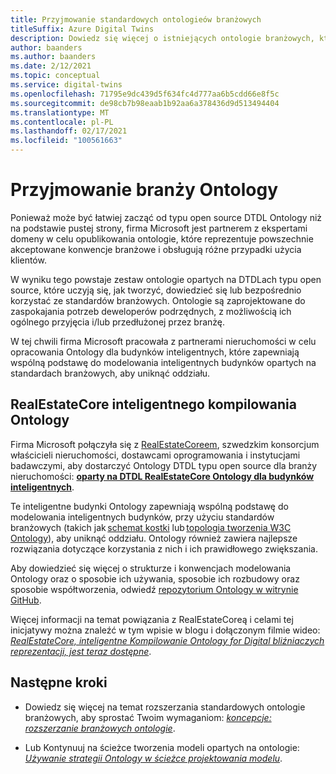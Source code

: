 ```yaml
---
title: Przyjmowanie standardowych ontologieów branżowych
titleSuffix: Azure Digital Twins
description: Dowiedz się więcej o istniejących ontologie branżowych, które można przyjąć na potrzeby usługi Azure Digital bliźniaczych reprezentacji
author: baanders
ms.author: baanders
ms.date: 2/12/2021
ms.topic: conceptual
ms.service: digital-twins
ms.openlocfilehash: 71795e9dc439d5f634fc4d777aa6b5cdd66e8f5c
ms.sourcegitcommit: de98cb7b98eaab1b92aa6a378436d9d513494404
ms.translationtype: MT
ms.contentlocale: pl-PL
ms.lasthandoff: 02/17/2021
ms.locfileid: "100561663"
---
```

# <a name="adopting-an-industry-ontology"></a>Przyjmowanie branży Ontology

Ponieważ może być łatwiej zacząć od typu open source DTDL Ontology niż na podstawie pustej strony, firma Microsoft jest partnerem z ekspertami domeny w celu opublikowania ontologie, które reprezentuje powszechnie akceptowane konwencje branżowe i obsługują różne przypadki użycia klientów. 

W wyniku tego powstaje zestaw ontologie opartych na DTDLach typu open source, które uczyją się, jak tworzyć, dowiedzieć się lub bezpośrednio korzystać ze standardów branżowych. Ontologie są zaprojektowane do zaspokajania potrzeb deweloperów podrzędnych, z możliwością ich ogólnego przyjęcia i/lub przedłużonej przez branżę.

W tej chwili firma Microsoft pracowała z partnerami nieruchomości w celu opracowania Ontology dla budynków inteligentnych, które zapewniają wspólną podstawę do modelowania inteligentnych budynków opartych na standardach branżowych, aby uniknąć oddziału. 

## <a name="realestatecore-smart-building-ontology"></a>RealEstateCore inteligentnego kompilowania Ontology

Firma Microsoft połączyła się z [RealEstateCoreem](https://www.realestatecore.io/), szwedzkim konsorcjum właścicieli nieruchomości, dostawcami oprogramowania i instytucjami badawczymi, aby dostarczyć Ontology DTDL typu open source dla branży nieruchomości: [**oparty na DTDL RealEstateCore Ontology dla budynków inteligentnych**](https://github.com/Azure/opendigitaltwins-building).

Te inteligentne budynki Ontology zapewniają wspólną podstawę do modelowania inteligentnych budynków, przy użyciu standardów branżowych (takich jak [schemat kostki](https://brickschema.org/ontology/) lub [topologia tworzenia W3C Ontology](https://w3c-lbd-cg.github.io/bot/index.html)), aby uniknąć oddziału. Ontology również zawiera najlepsze rozwiązania dotyczące korzystania z nich i ich prawidłowego zwiększania. 

Aby dowiedzieć się więcej o strukturze i konwencjach modelowania Ontology oraz o sposobie ich używania, sposobie ich rozbudowy oraz sposobie współtworzenia, odwiedź [repozytorium Ontology w witrynie GitHub](https://github.com/Azure/opendigitaltwins-building). 

Więcej informacji na temat powiązania z RealEstateCoreą i celami tej inicjatywy można znaleźć w tym wpisie w blogu i dołączonym filmie wideo: [*RealEstateCore, inteligentne Kompilowanie Ontology for Digital bliźniaczych reprezentacji, jest teraz dostępne*](https://techcommunity.microsoft.com/t5/internet-of-things/realestatecore-a-smart-building-ontology-for-digital-twins-is/ba-p/1914794).

## <a name="next-steps"></a>Następne kroki

* Dowiedz się więcej na temat rozszerzania standardowych ontologie branżowych, aby sprostać Twoim wymaganiom: [*koncepcje: rozszerzanie branżowych ontologie*](concepts-ontologies-extend.md).

* Lub Kontynuuj na ścieżce tworzenia modeli opartych na ontologie: [*Używanie strategii Ontology w ścieżce projektowania modelu*](concepts-ontologies.md#using-ontology-strategies-in-a-model-development-path).